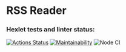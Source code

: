 # RSS Reader   

### Hexlet tests and linter status:
[![Actions Status](https://github.com/DrannikovVladimir/frontend-project-lvl3/workflows/hexlet-check/badge.svg)](https://github.com/DrannikovVladimir/frontend-project-lvl3/actions)
[![Maintainability](https://api.codeclimate.com/v1/badges/607c00d5958a43a7c8d6/maintainability)](https://codeclimate.com/github/DrannikovVladimir/frontend-project-lvl3/maintainability)
![Node CI](https://github.com/DrannikovVladimir/frontend-project-lvl3/workflows/Node%20CI/badge.svg)
